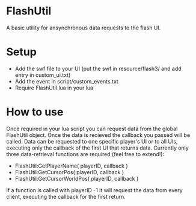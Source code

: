 FlashUtil
=========

A basic utility for ansynchronous data requests to the flash UI.

Setup
=========
 - Add the swf file to your UI (put the swf in resource/flash3/ and add entry in custom_ui.txt)
 - Add the event in script/custom_events.txt
 - Require FlashUtil.lua in your lua

How to use
=========
Once required in your lua script you can request data from the global FlashUtil object. Once the data is recieved the callback you passed will be called.
Data can be requested to one specific player's UI or to all UIs, executing only the callback of the first UI that returns data.
Currently only three data-retrieval functions are required (feel free to extend!):

 - FlashUtil:GetPlayerName( playerID, callback )
 - FlashUtil:GetCursorPos( playerID, callback )
 - FlashUtil:GetCursorWorldPos( playerID, callback )

If a function is called with playerID -1 it will request the data from every client, executing the callback for the first return.